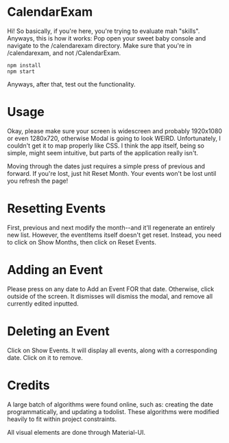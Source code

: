 # CalendarExam
Hi!
So basically, if you're here, you're trying to evaluate mah "skills".
Anyways, this is how it works:
Pop open your sweet baby console and navigate to the /calendarexam directory. Make sure that you're in /calendarexam, and not /CalendarExam.
```
npm install
npm start
```
Anyways, after that, test out the functionality.

# Usage
Okay, please make sure your screen is widescreen and probably 1920x1080 or even 1280x720, otherwise Modal is going to look WEIRD. Unfortunately, I couldn't get it to map properly like CSS.
I think the app itself, being so simple, might seem intuitive, but parts of the application really isn't.

Moving through the dates just requires a simple press of previous and forward. If you're lost, just hit Reset Month. Your events won't be lost until you refresh the page!

# Resetting Events
First, previous and next modify the month--and it'll regenerate an entirely new list. However, the eventItems itself doesn't get reset. Instead, you need to click on Show Months, then click on Reset Events.

# Adding an Event
Please press on any date to Add an Event FOR that date. Otherwise, click outside of the screen. It dismisses will dismiss the modal, and remove all currently edited inputted.

# Deleting an Event
Click on Show Events. It will display all events, along with a corresponding date. Click on it to remove.

# Credits
A large batch of algorithms were found online, such as: creating the date programmatically, and updating a todolist. These algorithms were modified heavily to fit within project constraints.

All visual elements are done through Material-UI.
